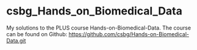 # csbg_Hands_on_Biomedical_Data
My solutions to the PLUS course Hands-on-Biomedical-Data. The course can be found on Github: https://github.com/csbg/Hands-on-Biomedical-Data.git
